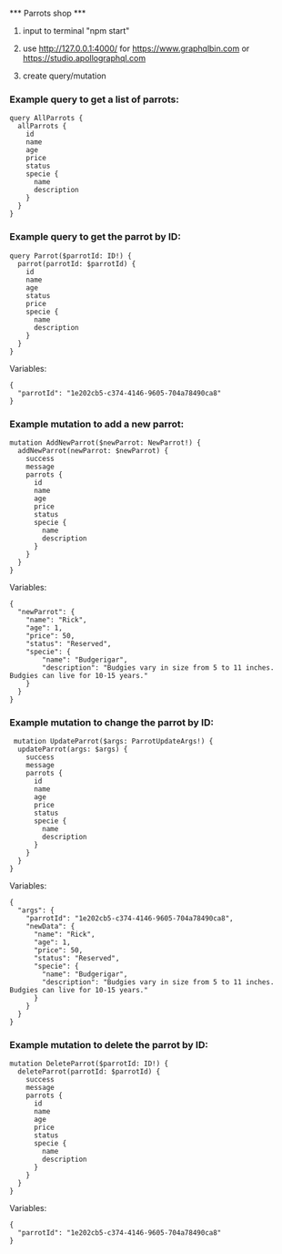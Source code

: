 
*** Parrots shop ***

1) input to terminal "npm start"

2) use http://127.0.0.1:4000/ for https://www.graphqlbin.com or https://studio.apollographql.com

3) create query/mutation 

### Example query to get a list of parrots: 
```
query AllParrots {
  allParrots {
    id
    name
    age
    price
    status
    specie {
      name
      description
    }
  }
}
```

### Example query to get the parrot by ID: 
```
query Parrot($parrotId: ID!) {
  parrot(parrotId: $parrotId) {
    id
    name
    age
    status
    price
    specie {
      name
      description
    }
  }
}
```
Variables:
```
{
  "parrotId": "1e202cb5-c374-4146-9605-704a78490ca8"
}
```

### Example mutation to add a new parrot: 
```
mutation AddNewParrot($newParrot: NewParrot!) {
  addNewParrot(newParrot: $newParrot) {
    success
    message
    parrots {
      id
      name
      age
      price
      status
      specie {
        name
        description
      }
    }
  }
}
```
Variables:
```
{
  "newParrot": {
    "name": "Rick",
    "age": 1,
    "price": 50,
    "status": "Reserved",
    "specie": {
        "name": "Budgerigar",
        "description": "Budgies vary in size from 5 to 11 inches. Budgies can live for 10-15 years."
    }
  }
}
```

### Example mutation to change the parrot by ID: 
```
 mutation UpdateParrot($args: ParrotUpdateArgs!) {
  updateParrot(args: $args) {
    success
    message
    parrots {
      id
      name
      age
      price
      status
      specie {
        name
        description
      }
    }
  }
}
```
Variables:
```
{
  "args": {
    "parrotId": "1e202cb5-c374-4146-9605-704a78490ca8",
    "newData": {
      "name": "Rick",
      "age": 1,
      "price": 50,
      "status": "Reserved",
      "specie": {
        "name": "Budgerigar",
        "description": "Budgies vary in size from 5 to 11 inches. Budgies can live for 10-15 years."
      }
    }
  }
}
```
### Example mutation to delete the parrot by ID: 
```
mutation DeleteParrot($parrotId: ID!) {
  deleteParrot(parrotId: $parrotId) {
    success
    message
    parrots {
      id
      name
      age
      price
      status
      specie {
        name
        description
      }
    }
  }
}
```
Variables:
```
{
  "parrotId": "1e202cb5-c374-4146-9605-704a78490ca8"
}
```